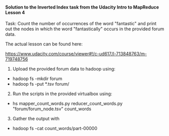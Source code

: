 #### Solution to the Inverted Index task from the Udacity Intro to MapReduce Lesson 4

Task: Count the number of occurrences of the word "fantastic" and print out the nodes
in which the word "fantastically" occurs in the provided forum data.

The actual lesson can be found here:

 https://www.udacity.com/course/viewer#!/c-ud617/l-713848763/m-719748756

1. Upload the provided forum data to hadoop using:
  * hadoop fs -mkdir forum
  * hadoop fs -put *.tsv forum/

2. Run the scripts in the provided virtualbox using:
  * hs mapper_count_words.py reducer_count_words.py "forum/forum_node.tsv" count_words

3. Gather the output with
  * hadoop fs -cat count_words/part-00000
